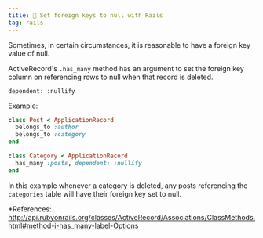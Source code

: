 ```yaml
---
title: 🔑 Set foreign keys to null with Rails
tag: rails
---
```


Sometimes, in certain circumstances, it is reasonable to have a foreign key value of null.

ActiveRecord's `.has_many` method has an argument to set the foreign key column on referencing rows to null when that record is deleted.

`dependent: :nullify`

Example:

```ruby
class Post < ApplicationRecord
  belongs_to :author
  belongs_to :category
end

class Category < ApplicationRecord
  has_many :posts, dependent: :nullify
end
```

In this example whenever a category is deleted, any posts referencing the `categories` table will have their foreign key set to null.

*References: <a href="http://api.rubyonrails.org/classes/ActiveRecord/Associations/ClassMethods.html#method-i-has_many-label-Options">http://api.rubyonrails.org/classes/ActiveRecord/Associations/ClassMethods.html#method-i-has_many-label-Options</a>
